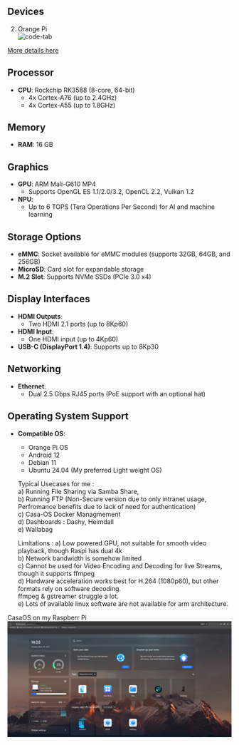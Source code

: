 ## Devices
2) Orange Pi <Br>
 ![code-tab]([/images/Casaos-Rpi4.png](http://www.orangepi.org/img/pi5-plus/pi5-plus-22.png)) <Br>


 [More details here](http://www.orangepi.org/html/hardWare/computerAndMicrocontrollers/details/Orange-Pi-5-plus.html)

## **Processor**
- **CPU**: Rockchip RK3588 (8-core, 64-bit)  
  - 4x Cortex-A76 (up to 2.4GHz)  
  - 4x Cortex-A55 (up to 1.8GHz)  

## **Memory**
- **RAM**:  16 GB

## **Graphics**
- **GPU**: ARM Mali-G610 MP4  
  - Supports OpenGL ES 1.1/2.0/3.2, OpenCL 2.2, Vulkan 1.2  
- **NPU**:  
  - Up to 6 TOPS (Tera Operations Per Second) for AI and machine learning  

## **Storage Options**
- **eMMC**: Socket available for eMMC modules (supports 32GB, 64GB, and 256GB)  
- **MicroSD**: Card slot for expandable storage  
- **M.2 Slot**: Supports NVMe SSDs (PCIe 3.0 x4)  

## **Display Interfaces**
- **HDMI Outputs**:  
  - Two HDMI 2.1 ports (up to 8Kp60)  
- **HDMI Input**:  
  - One HDMI input (up to 4Kp60)  
- **USB-C (DisplayPort 1.4)**: Supports up to 8Kp30  

## **Networking**
- **Ethernet**:  
  - Dual 2.5 Gbps RJ45 ports (PoE support with an optional hat)  

## **Operating System Support**
- **Compatible OS**:  
  - Orange Pi OS
  - Android 12  
  - Debian 11  
  - Ubuntu 24.04  (My preferred Light weight OS)
      
   Typical Usecases for me : <Br>
   a) Running File Sharing via Samba Share,<Br>
   b) Running FTP (Non-Secure version due to only intranet usage, Perfromance benefits due to lack of need for authentication)<Br>
   c) Casa-OS Docker Managmement<Br>
   d) Dashboards : Dashy, Heimdall<Br>
   e) Wallabag<Br>
   
   Limitations :
   a) Low powered GPU, not suitable for smooth video playback, though Raspi has dual 4k<Br>
   b) Network bandwidth is somehow limited<Br>
   c) Cannot be used for Video Encoding and Decoding for live Streams, though it supports ffmpeg<Br>
   d) Hardware acceleration works best for H.264 (1080p60), but other formats rely on software decoding.<Br>
      ffmpeg & gstreamer struggle a lot.<Br>
   e) Lots of available linux software are not available for arm architecture.<Br>

CasaOS on my Raspberr Pi <Br>
 ![code-tab](/images/Casaos-Rpi4.png) <Br>




